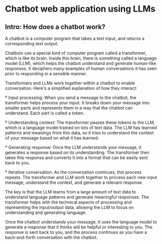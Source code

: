 # Chatbot web application using LLMs

## Intro: How does a chatbot work?

A chatbot is a computer program that takes a text input, and returns a corresponding text output.

Chatbots use a special kind of computer program called a transformer, which is like its brain. Inside this brain, there is something called a language model (LLM), which helps the chatbot understand and generate human-like responses. It deciphers many examples of human conversations it has seen prior to responding in a sensible manner.

Transformers and LLMs work together within a chatbot to enable conversation. Here's a simplified explanation of how they interact:

   º Input processing: When you send a message to the chatbot, the transformer helps process your input. It breaks down your message into smaller parts and represents them in a way that the chatbot can understand. Each part is called a token.

   º Understanding context: The transformer passes these tokens to the LLM, which is a language model trained on lots of text data. The LLM has learned patterns and meanings from this data, so it tries to understand the context of your message based on what it has learned.

   º Generating response: Once the LLM understands your message, it generates a response based on its understanding. The transformer then takes this response and converts it into a format that can be easily sent back to you.

   º Iterative conversation: As the conversation continues, this process repeats. The transformer and LLM work together to process each new input message, understand the context, and generate a relevant response.

The key is that the LLM learns from a large amount of text data to understand language patterns and generate meaningful responses. The transformer helps with the technical aspects of processing and representing the input/output data, allowing the LLM to focus on understanding and generating language.

Once the chatbot understands your message, it uses the language model to generate a response that it thinks will be helpful or interesting to you. The response is sent back to you, and the process continues as you have a back-and-forth conversation with the chatbot.
